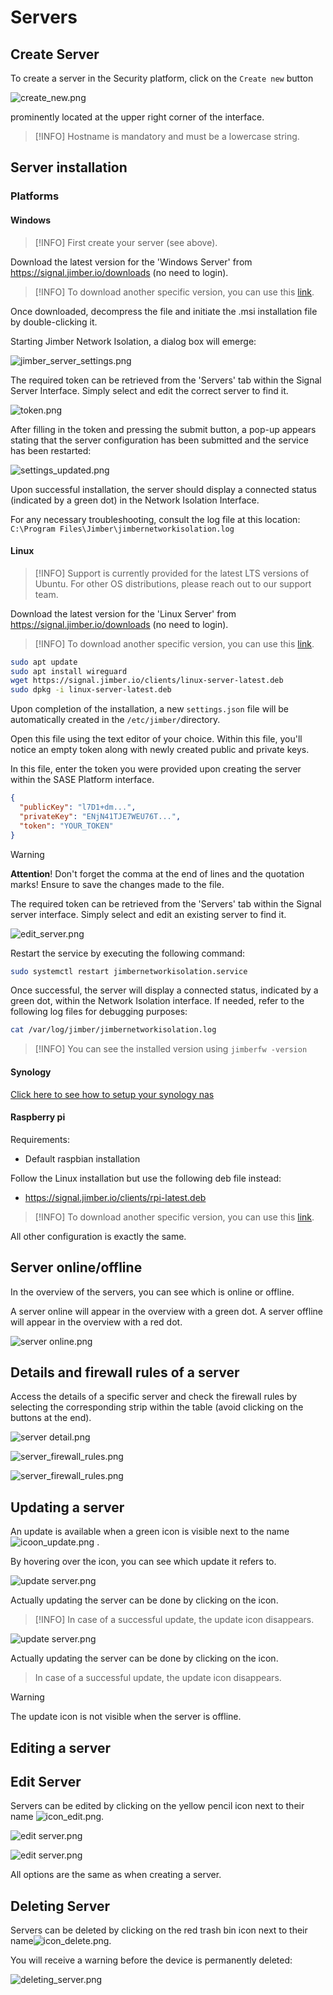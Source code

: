 # Servers

## Create Server

To create a server in the Security platform, click on the `Create new` button

![create_new.png](/create_new.png)

prominently located at the upper right corner of the interface.

 
> [!INFO] 
> Hostname is mandatory and must be a lowercase string.


## Server installation

### Platforms 

<!-- tabs:start -->



#### **Windows**

> [!INFO] 
> First create your server (see above).

Download the latest version for the 'Windows Server' from https://signal.jimber.io/downloads (no need to login).

> [!INFO]
> To download another specific version, you can use this [link](https://signal.jimber.io/clients).

Once downloaded, decompress the file and initiate the .msi installation file by double-clicking it.

<!-- A dialog box will emerge—confirm the process by selecting 'Yes.' -->

<!-- Subsequently, open the file **`settings.json`** located at C:\Program Files\Jimber\ as an **Administrator**. 
In this file, enter the token you were provided upon creating the server within the Network Isolation interface. 
 
  

```json
{
  "publicKey": "l7D1+dm...",
  "privateKey": "ENjN41TJE7WEU76T...",
  "token": "YOUR_TOKEN"
}
```

> [!WARNING] 
**Attention!** Don't forget the comma at the end of lines and the quotation marks!
Ensure to save the changes made to the file. -->


Starting Jimber Network Isolation, a dialog box will emerge: 

![jimber_server_settings.png](/jimber_server_settings.png ':size=500')

The required token can be retrieved from the 'Servers' tab within the Signal Server Interface. Simply select and edit the  correct server to find it.

![token.png](/token.png ':size=500')

After filling in the token and pressing the submit button, a pop-up appears stating that the server configuration has been submitted and the service has been restarted:


![settings_updated.png](/settings_updated.png ':size=400')




<!-- Access the 'services' panel by entering 'services.msc' into the start menu's search bar. Within this panel, find the 'Jimber Network Isolation' service and initiate a restart.


![services_jimber.png](/services_jimber.png ':size=800') -->


Upon successful installation, the server should display a connected status (indicated by a green dot) in the Network Isolation Interface. 

For any necessary troubleshooting, consult the log file at this location: 
`C:\Program Files\Jimber\jimbernetworkisolation.log`

#### **Linux**

> [!INFO] 
> Support is currently provided for the latest LTS versions of Ubuntu. For other OS distributions, please reach out to our support team.

Download the latest version for the 'Linux Server' from https://signal.jimber.io/downloads (no need to login).

> [!INFO]
> To download another specific version, you can use this [link](https://signal.jimber.io/clients).

```bash
sudo apt update
sudo apt install wireguard
wget https://signal.jimber.io/clients/linux-server-latest.deb
sudo dpkg -i linux-server-latest.deb
```

Upon completion of the installation, a new `settings.json` file will be automatically created in the `/etc/jimber/`directory.
<!-- This file must be completed with the token you were provided upon creating the server within the SASE Platform interface. This can be established with the following command:

```bash
sudo jimberfw -config
```
![token_linux_server.png](/token_linux_server.png ':size=300') -->

Open this file using the text editor of your choice. Within this file, you'll notice an empty token along with newly created public and private keys.

In this file, enter the token you were provided upon creating the server within the SASE Platform interface.

```json
{
  "publicKey": "l7D1+dm...",
  "privateKey": "ENjN41TJE7WEU76T...",
  "token": "YOUR_TOKEN"
}
```
> [!WARNING]
> **Attention**! Don't forget the comma at the end of lines and the quotation marks!
Ensure to save the changes made to the file.




The required token can be retrieved from the 'Servers' tab within the Signal server interface. Simply select and edit an existing server to find it.


![edit_server.png](/edit_server.png ':size=500')



Restart the service by executing the following command:

```bash
sudo systemctl restart jimbernetworkisolation.service
```

Once successful, the server will display a connected status, indicated by a green dot, within the Network Isolation interface. If needed, refer to the following log files for debugging purposes:

```bash
cat /var/log/jimber/jimbernetworkisolation.log
```

>[!INFO]
> You can see the installed version using `jimberfw -version`


#### **Synology**

[Click here to see how to setup your synology nas](/./devices/synology/synology.md)

#### **Raspberry pi**

Requirements:
- Default raspbian installation 

Follow the Linux installation but use the following deb file instead: 
- https://signal.jimber.io/clients/rpi-latest.deb

> [!INFO]
> To download another specific version, you can use this [link](https://signal.jimber.io/clients).

All other configuration is exactly the same.

<!-- tabs:end -->

## Server online/offline

In the overview of the servers, you can see which is online or offline.

A server online will appear in the overview with a green dot. A server offline will appear in the overview with a red dot.

![server online.png](server_online.png ':size=800')




## Details and firewall rules of a server

Access the details of a specific server and check the firewall rules by selecting the corresponding strip within the table (avoid clicking on the buttons at the end). 

![server detail.png](server_details.png ':size=500')


![server_firewall_rules.png](server_firewall_rules.png ':size=500')

![server_firewall_rules.png](server_firewall_rules.png "size:=500x")

## Updating a server

 An update is available when a green icon is visible next to the name  ![icoon_update.png](/icoon_update.png ':size=35')
.
 
 By hovering over the icon, you can see which update it refers to.
 
![update server.png](updating_server.png ':size=800')

 
 Actually updating the server can be done by clicking on the icon.
> [!INFO]
> In case of a successful update, the update icon disappears. 

![update server.png](updating_server.png "size:=500x")

Actually updating the server can be done by clicking on the icon.

> In case of a successful update, the update icon disappears.

>[!WARNING]
> The update icon is not visible when the server is offline.

## Editing a server

 

 ## Edit Server
  
 Servers can be edited by clicking on the yellow pencil icon next to their name 
![icon_edit.png](/icon_edit.png ':size=35').
  
![edit server.png](/edit_server.png ':size=500')

![edit server.png](/edit_server.png "size:=500x")

All options are the same as when creating a server.

## Deleting Server

Servers can be deleted by clicking on the red trash bin icon next to their name![icon_delete.png](/icon_delete.png ':size=35').

You will receive a warning before the device is permanently deleted:

![deleting_server.png](delete_server.png ':size=400')

